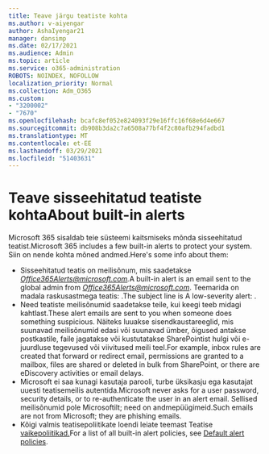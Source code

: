 ```yaml
---
title: Teave järgu teatiste kohta
ms.author: v-aiyengar
author: AshaIyengar21
manager: dansimp
ms.date: 02/17/2021
ms.audience: Admin
ms.topic: article
ms.service: o365-administration
ROBOTS: NOINDEX, NOFOLLOW
localization_priority: Normal
ms.collection: Adm_O365
ms.custom:
- "3200002"
- "7670"
ms.openlocfilehash: bcafc8ef052e824093f29e16ffc16f68e6d4e667
ms.sourcegitcommit: db908b3da2c7a6508a77bf4f2c80afb294fadbd1
ms.translationtype: MT
ms.contentlocale: et-EE
ms.lasthandoff: 03/29/2021
ms.locfileid: "51403631"
---
```

# <a name="about-built-in-alerts"></a><span data-ttu-id="03b03-102">Teave sisseehitatud teatiste kohta</span><span class="sxs-lookup"><span data-stu-id="03b03-102">About built-in alerts</span></span>

<span data-ttu-id="03b03-103">Microsoft 365 sisaldab teie süsteemi kaitsmiseks mõnda sisseehitatud teatist.</span><span class="sxs-lookup"><span data-stu-id="03b03-103">Microsoft 365 includes a few built-in alerts to protect your system.</span></span> <span data-ttu-id="03b03-104">Siin on nende kohta mõned andmed.</span><span class="sxs-lookup"><span data-stu-id="03b03-104">Here's some info about them:</span></span>

- <span data-ttu-id="03b03-105">Sisseehitatud teatis on meilisõnum, mis saadetakse *Office365Alerts@microsoft.com.*</span><span class="sxs-lookup"><span data-stu-id="03b03-105">A built-in alert is an email sent to the global admin from *Office365Alerts@microsoft.com*.</span></span> <span data-ttu-id="03b03-106">Teemarida on madala raskusastmega teatis: <name of alert policy> .</span><span class="sxs-lookup"><span data-stu-id="03b03-106">The subject line is A low-severity alert: <name of alert policy>.</span></span>
- <span data-ttu-id="03b03-107">Need teatiste meilisõnumid saadetakse teile, kui keegi teeb midagi kahtlast.</span><span class="sxs-lookup"><span data-stu-id="03b03-107">These alert emails are sent to you when someone does something suspicious.</span></span> <span data-ttu-id="03b03-108">Näiteks luuakse sisendkaustareeglid, mis suunavad meilisõnumid edasi või suunavad ümber, õigused antakse postkastile, faile jagatakse või kustutatakse SharePointist hulgi või e-juurdluse tegevused või viivitused meili teel.</span><span class="sxs-lookup"><span data-stu-id="03b03-108">For example, inbox rules are created that forward or redirect email, permissions are granted to a mailbox, files are shared or deleted in bulk from SharePoint, or there are eDiscovery activities or email delays.</span></span>
- <span data-ttu-id="03b03-109">Microsoft ei saa kunagi kasutaja parooli, turbe üksikasju ega kasutajat uuesti teatisemeilis autentida.</span><span class="sxs-lookup"><span data-stu-id="03b03-109">Microsoft never asks for a user password, security details, or to re-authenticate the user in an alert email.</span></span> <span data-ttu-id="03b03-110">Sellised meilisõnumid pole Microsoftilt; need on andmepüügimeid.</span><span class="sxs-lookup"><span data-stu-id="03b03-110">Such emails are not from Microsoft; they are phishing emails.</span></span>
- <span data-ttu-id="03b03-111">Kõigi valmis teatisepoliitikate loendi leiate teemast Teatise [vaikepoliitikad.](https://go.microsoft.com/fwlink/?linkid=2103170)</span><span class="sxs-lookup"><span data-stu-id="03b03-111">For a list of all built-in alert policies, see [Default alert policies](https://go.microsoft.com/fwlink/?linkid=2103170).</span></span>